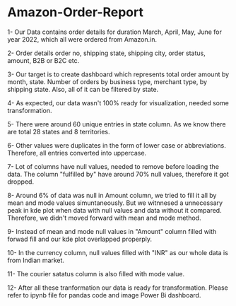 # Amazon-Order-Report

1- Our Data contains order details for duration March, April, May, June for year 2022, which all were ordered from Amazon.in.

2- Order details order no, shipping state, shipping city, order status, amount, B2B or B2C etc.

3- Our target is to create dashboard which represents total order amount by month, state. Number of orders by business type, merchant type, by shipping state. Also,
   all of it can be filtered by state.
   
4- As expected, our data wasn't 100% ready for visualization, needed some transformation.

5- There were around 60 unique entries in state column. As we know there are total 28 states and 8 territories.

6- Other values were duplicates in the form of lower case or abbreviations. Therefore, all entries converted into uppercase.

7- Lot of columns have null values, needed to remove before loading the data. The column "fulfilled by" have around 70% null values, therefore it got dropped.

8- Around 6% of data was null in Amount column, we tried to fill it all by mean and mode values simuntaneously. But we witnnesed a unnecessary peak in kde plot
   when data with null values and data without it compared. Therefore, we didn't moved forward with mean and mode method.
   
9- Instead of mean and mode null values in "Amount" column filled with forwad fill and our kde plot overlapped properply.

10- In the currency column, null values filled with "INR" as our whole data is from Indian market.

11- The courier satatus column is also filled with mode value.

12- After all these tranformation our data is ready for transformation. Please refer to ipynb file for pandas code and image Power Bi dashboard.

